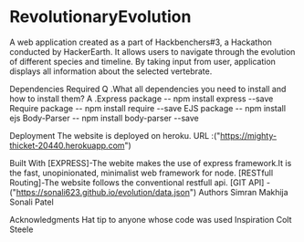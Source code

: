 # RevolutionaryEvolution
 A web application created as a part of Hackbenchers#3, a Hackathon conducted by HackerEarth. 
 It allows users to navigate through the evolution of different species and timeline. By taking input from user, application displays all information about the selected vertebrate.

Dependencies Required
Q .What all dependencies you need to install and how to install them? A .Express package -- npm install express --save Require package -- npm install require --save EJS package -- npm install ejs Body-Parser -- npm install body-parser --save

Deployment
The website is deployed on heroku. URL :("https://mighty-thicket-20440.herokuapp.com")

Built With
[EXPRESS]-The webite makes the use of express framework.It is the fast, unopinionated, minimalist web framework for node.
[RESTfull Routing]-The website follows the conventional restfull api.
[GIT API] -("https://sonali623.github.io/evolution/data.json")
Authors
Simran Makhija 
Sonali Patel

Acknowledgments
Hat tip to anyone whose code was used
Inspiration
Colt Steele
